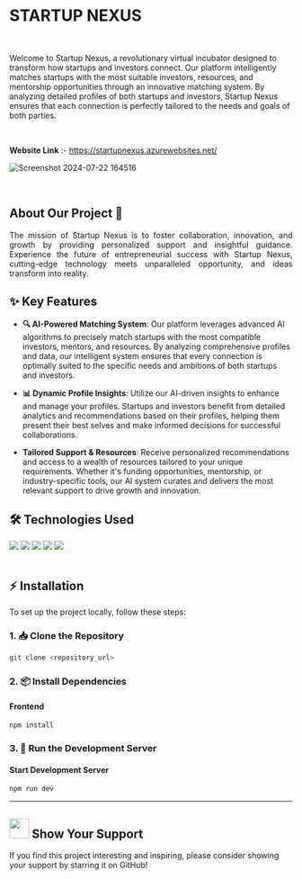 <h1><strong>STARTUP NEXUS</strong></h1>

<br>

Welcome to Startup Nexus, a revolutionary virtual incubator designed to transform how startups and investors connect. Our platform intelligently matches startups with the most suitable investors, resources, and mentorship opportunities through an innovative matching system. By analyzing detailed profiles of both startups and investors, Startup Nexus ensures that each connection is perfectly tailored to the needs and goals of both parties.

<br>

**Website Link** :- https://startupnexus.azurewebsites.net/
<br>

![Screenshot 2024-07-22 164516](https://github.com/user-attachments/assets/7e0bb9c6-2af3-4f39-9c78-5812bf284cf4)

<div>


</div>

<br>



## About Our Project 🌟

<p align="justify">
  The mission of Startup Nexus is to foster collaboration, innovation, and growth by providing personalized support and insightful guidance. Experience the future of entrepreneurial success with Startup Nexus,  
  cutting-edge technology meets unparalleled opportunity, and ideas transform into reality.
</p>

## ✨ Key Features

- **🔍 AI-Powered Matching System**: Our platform leverages advanced AI algorithms to precisely match startups with the most compatible investors, mentors, and resources. By analyzing comprehensive profiles and data, our intelligent system ensures that every connection is optimally suited to the specific needs and ambitions of both startups and investors.
  
- **📊 Dynamic Profile Insights**: Utilize our AI-driven insights to enhance and manage your profiles. Startups and investors benefit from detailed analytics and recommendations based on their profiles, helping them present their best selves and make informed decisions for successful collaborations.
  
- **Tailored Support & Resources**: Receive personalized recommendations and access to a wealth of resources tailored to your unique requirements. Whether it's funding opportunities, mentorship, or industry-specific tools, our AI system curates and delivers the most relevant support to drive growth and innovation.
  
## 🛠 Technologies Used

<div align="left">
  <img src="https://img.shields.io/badge/React.js-61DAFB.svg?style=for-the-badge&logo=React&logoColor=white">
  <img src="https://img.shields.io/badge/JavaScript-F7DF1E.svg?style=for-the-badge&logo=JavaScript&logoColor=white">
  <img src="https://img.shields.io/badge/HTML5-E34F26.svg?style=for-the-badge&logo=HTML5&logoColor=white">
  <img src="https://img.shields.io/badge/CSS3-1572B6.svg?style=for-the-badge&logo=CSS3&logoColor=white">
  <img src="https://img.shields.io/badge/Tailwind_CSS-38B2AC.svg?style=for-the-badge&logo=Tailwind+CSS&logoColor=white">
</div>


<br>

## ⚡️ Installation

To set up the project locally, follow these steps:

### 1. 📥 Clone the Repository
```bash
git clone <repository_url>
```

### 2. 📦 Install Dependencies

#### Frontend
```bash
npm install
```

### 3. 🚀 Run the Development Server

#### Start Development Server
```bash
npm run dev
```

<hr> 


<div>
  <h2><img src="https://fonts.gstatic.com/s/e/notoemoji/latest/2764_fe0f/512.webp" width="35" height="35"> Show Your Support</h2>
</div>
If you find this project interesting and inspiring, please consider showing your support by starring it on GitHub! 
